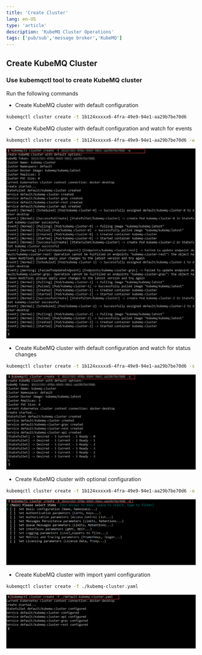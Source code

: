 ```yaml
---
title: 'Create Cluster'
lang: en-US
type: 'article'
description: 'KubeMQ Cluster Operations'
tags: ['pub/sub','message broker','KubeMQ']
---
```


## Create KubeMQ Cluster

### Use kubemqctl tool to create KubeMQ cluster
Run the following commands

- Create KubeMQ cluster with default configuration

```bash
kubemqctl cluster create -t 1b124xxxxx6-4fra-49e9-94e1-aa29b7be70d6
```

- Create KubeMQ cluster with default configuration and watch for events

```bash
kubemqctl cluster create -t 1b124xxxxx6-4fra-49e9-94e1-aa29b7be70d6 -w
```
![cluster-create-2.png](./images/cluster-create-2.png)

- Create KubeMQ cluster with default configuration and watch for status changes

```bash
kubemqctl cluster create -t 1b124xxxxx6-4fra-49e9-94e1-aa29b7be70d6 -s
```
![cluster-create-3.png](./images/cluster-create-3.png)

- Create KubeMQ cluster with optional configuration

```bash
kubemqctl cluster create -t 1b124xxxxx6-4fra-49e9-94e1-aa29b7be70d6 -o
```

![cluster-create-4.png](./images/cluster-create-4.png)

- Create KubeMQ cluster with import yaml configuration

```bash
kubemqctl cluster create -f ./kubemq-cluster.yaml
```

![cluster-create-5.png](./images/cluster-create-5.png)
